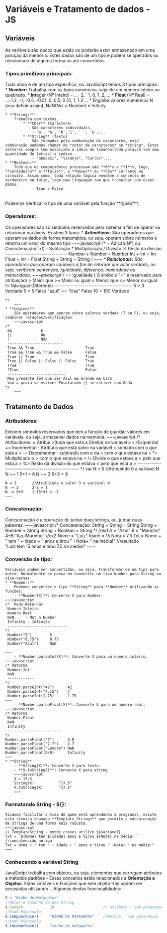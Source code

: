 # Variáveis e Tratamento de dados - JS
## Variáveis
As variáveis são dados que estão ou poderão estar armazenado em uma posição da memória. Estes dados são de um tipo e podem se operados ou relacionado de alguma forma ou até convertidos.

### Tipos primitivos principais:
Todo dado é de um tipo específico, no JavaScript temos 3 tipos principais:
    * **Number:**
        Trabalha com os tipos numéricos, seja ele um numero inteiro ou quebrado.
           * **Int**eger (Nº Inteiro)
                - ... -2, -1, 0, 1 ,2, ...
           * **Float** (Nº Real)
                - ...-1.2, -1, -0.5, -0.51 ,0, 0.5, 0.51, 1, 1.2 ...
           * Engloba valores numéricos N (vou definir assim), NaN(Not a Number) e Infinity.

    * **String:**
        Trabalha com textos.
            * **Char** (Caractere)
                São caracteres individuáis.
                - 'a', 'A', 'b','1', ' ', '&',...
            * **String** (Texto)
                São formados pela combinação de caracteres, esta combinação podemos chamar de *vetor de caracteres* ou *string*. Estes vertores sempre tem associado a ideia de tamanho(toda palavra tem uma quantidade de letras) e indice.
                - "abacaxi", "laranja", "Carlos",...
    * **Boolean:**
        Tudo que os computadores processam são **0**s e **1**s, logo, **verdadeiro** e **falso**, o **Haver** ou **não** corrente no circuito. Assim como, toda relação lógica envolve o conceito de verdadeiro ou falso, logo uma linguagem tem que trabalhar com esses dados.
                - True e False
<br>
Podemos Verificar o tipo de uma variável pela função **typeof**.

### Operadores:
Os operadores são so simbolos reservados pelo sistema a fim de operar ou relacionar variáveis. Existem 3 tipos:
    * **Aritméticos:**
        São operadores que operam os dados de forma matemática, ou seja, operam sobre números e retorna um valor do mesmo tipo 
        ~~~javascript
    /*
     +            Adição(Nº) ou Concatenação(Txt)
     -            Subtração 
     *            Multiplicação
     /            Divisão
     %            Resto da divisão
    -------------------------------
     Number + Number = Number
     Int + Int = Int
     Float + Int = Float
     String + String = String
    */
        ~~~
    * **Relacionais:**
        São operadores que operam variáveis a fim de retornar um valor verdade, ou seja, verificam sentenças, igualdade, diferença, maioridade ou menoridade.
        ~~~javascript
    /*
     ==             Igualdade ( O simbolo "=" é reservado para atribuição)
     >              Maior que
     >=             Maior ou igual
     <              Menor que
     <=             Menor ou igual
     !=             Não igual (Diferente)
     ---------------------------------------
     5 > 3              Verdade
     5 < 5              Falso
     "azul" == "lilaz"  Falso
     10 < 100           Verdade 
      
    */
        ~~~
    * **Lógicos**
        São operadores que operam sobre valores verdade (T ou F), ou seja, combinar relações/verificações.
        ~~~javascript
    /*
     &&             E
     ||             Ou
     !              Não
     -------------------------
     True && True                       True
     True && True && True && False      False
     True || True                       True
     True || False || False || False    True
     True                               True
     !True                              False
     --------------------------
     Meu presente tem que ser Azul && Grande && Caro
     Vou a praia se estiver Ensolarado || se estiver com Onda
    */        
        ~~~ 
 

## Tratamento de Dados

### Atribuidores:
Existem simbolos reservados que tem a função de guardar valores em variáveis, ou seja, armazenar dados na memória.
    ~~~javascript
    /*   Atribuidores:
     =          Atribui >(tuda que está a Direita) na variável a < (Esquerda)
     +=         Incrementar : Atribui o que está salvo na variável < somado com o que está a >
     -=         Decrementar : subtraido com o da > com o que estava na < 
     *=         Multiplicado o > com o que estava na <
     /=         Divide o que estava a < pelo que esta a >
     %=         Resto da divisão do que estava < pelo que está a >
    -------------------------------------------------
    */
    var N = 5   //Atribuindo 0 a variável N
    N += 1      5+1 = 6
    N += 3      6+3 = 9
    
    N = 3       //Atribuindo o valor 3 a variável N
    N -= 2      3-2 = 1
    N -= 5+3    1-(5+3) = -7      
    ~~~
### Concatenação:
Concatenação é a operação de juntar duas strings, ou, juntar duas palavras.
    ~~~javascript
    /* Concatenação:
      String + String   = String
      String + Number   = String
      String + Boolean  = String
    */
    //ex1
    A = "Azul"
    B = "Marinho"
    A+B             "AzulMarinho"
    //ex2
    Nome    = "Luiz"
    Idade   = 15
    Nota    = 7.5
    Txt     = Nome + " tem " + idade + " anos e tirou " +Nota+ " na média!"
    //resultado    
    "Luiz tem 15 anos e tirou 7.5 na média!" 
    ~~~

### Conversão de tipo:
    Variáveis podem ser convertidas, ou seja, transformar de um tipo para outro. Normalmente se pensa em converter um tipo Number para String ou vice-versas
    * **Number:**
        Podemos converter o tipo **String** para **Number** utilizando as funções:
        - **Number(X)**: Converte X para Number.
    ~~~javascript
    /*  Pode Retornar
     Numero Inteiro
     Numero Real
     NaN     - Not a Number
     Infinity - Infinito 
     ---------------------------
    */    
     Number("5")        5
     Number("8.75")     8.75
     Number("Azul")     NaN
    
    ~~~
        - **Number.parseInt(X)**: Converte X para um numero inteiro.
    ~~~javascript
    /* Retorna 
     Number.Int
     NaN
     ------------
    */
     Number.parseInt("42")      42
     Number.parseInt("7.15")    7
     Number.parseInt(1.75)      1.75     
    ~~~
        - **Number.parseFloat(X)**: Converte X para um número real.
    ~~~javascript
    /* Retorna
     Number.Float
     NaN
     Infinity
     ------------------------
    */
    Number.parseFloat("5")      5.0
    Number.parseFloat("2.7")    2.7
    Number.parseFloat("Lemore") NaN
    Number.parseFloat(5/0)      Infinity
    ~~~
    * **String**
        - **String(X)**: Converte X para texto.
        - **X.toString()**: Converte X para string
        ~~~javascript
        X = 17.5
        String(X)           "17.5"
        X.toString(X)       "17.5" 
        ~~~
### Formatando String - ${}:
    Visando facilitar a vida de quem está aprendendo a programar, existe esta técnica chamada **Template Strings** que permite a concatenação de strings de uma forma mais robusta.
    ~~~javascript
    // TemplateString - entre crases utilize ${variável}
    Txt = `${Nome} tem ${idade} anos e tirou ${Nota} na média! `  
    //concatenação antiga
    Txt = Nome + " tem " + idade + " anos e tirou " +Nota+ " na média!"
    ~~~

### Conhecendo a variável String
JavaScript trabalha com objetos, ou seja, elementos que carregam atributos e métodos padrões - Esses conceitos estão relacionados a **Orientação a Objetos**. Estas variáveis e Funções que este objeto tras podem ser acessadas utilizando **.**. Algumas destas funcionalidades:
~~~javascript
S = "Ninho de Mafagafos"
//Obter o tamanho de uma String
S.length            18                      // atributo - Sem parenteses
//Tudo Maiusculo
S.toUpperCase()     "NINHO DE MAFAGAFOS"    //Método - com parenteses
//tudo Minusculo
S.toLowerCase()     "ninho de mafagafos"
~~~



